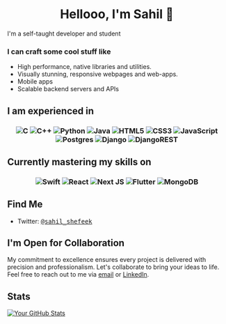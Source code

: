 <h1 align="center">
    Hellooo, I'm Sahil 👋
</h1>

I'm a self-taught developer and student

### I can craft some cool stuff like
- High performance, native libraries and utilities.
- Visually stunning, responsive webpages and web-apps.
- Mobile apps
- Scalable backend servers and APIs


## I am experienced in
<h3 align="center">
    
![C](https://img.shields.io/badge/c-%2300599C.svg?style=for-the-badge&logo=c&logoColor=white)
    ![C++](https://img.shields.io/badge/c++-%2300599C.svg?style=for-the-badge&logo=c%2B%2B&logoColor=white)
    ![Python](https://img.shields.io/badge/python-3670A0?style=for-the-badge&logo=python&logoColor=ffdd54)
    ![Java](https://img.shields.io/badge/java-%23ED8B00.svg?style=for-the-badge&logo=openjdk&logoColor=white)
    ![HTML5](https://img.shields.io/badge/html5-%23E34F26.svg?style=for-the-badge&logo=html5&logoColor=white)
    ![CSS3](https://img.shields.io/badge/css3-%231572B6.svg?style=for-the-badge&logo=css3&logoColor=white)
    ![JavaScript](https://img.shields.io/badge/javascript-%23323330.svg?style=for-the-badge&logo=javascript&logoColor=%23F7DF1E)
    ![Postgres](https://img.shields.io/badge/postgres-%23316192.svg?style=for-the-badge&logo=postgresql&logoColor=white)
    ![Django](https://img.shields.io/badge/django-%23092E20.svg?style=for-the-badge&logo=django&logoColor=white)
    ![DjangoREST](https://img.shields.io/badge/DJANGO-REST-ff1709?style=for-the-badge&logo=django&logoColor=white&color=ff1709&labelColor=gray)
</h3>

## Currently mastering my skills on
<h3 align="center">

![Swift](https://img.shields.io/badge/swift-F54A2A?style=for-the-badge&logo=swift&logoColor=white)
    ![React](https://img.shields.io/badge/react-%2320232a.svg?style=for-the-badge&logo=react&logoColor=%2361DAFB)
    ![Next JS](https://img.shields.io/badge/Next-black?style=for-the-badge&logo=next.js&logoColor=white)
    ![Flutter](https://img.shields.io/badge/Flutter-%2302569B.svg?style=for-the-badge&logo=Flutter&logoColor=white)
    ![MongoDB](https://img.shields.io/badge/MongoDB-%234ea94b.svg?style=for-the-badge&logo=mongodb&logoColor=white)
    
</h3>

## Find Me

- Twitter: <span style="font-family: 'Meslo Nerd Font', monospace;">[@sahil_shefeek](https://twitter.com/sahil_shefeek)</span>

## I'm Open for Collaboration

My commitment to excellence ensures every project is delivered with precision and professionalism. Let's collaborate to bring your ideas to life. Feel free to reach out to me via [email](mailto:sahilms345@gmail.com) or [LinkedIn](www.linkedin.com/in/sahil-shefeek).

## Stats

[![Your GitHub Stats](https://github-readme-stats.vercel.app/api?username=sahil-shefeek&show_icons=true&theme=dark)](https://github.com/sahil-shefeek)
